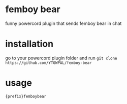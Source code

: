 # femboy bear
funny powercord plugin that sends femboy bear in chat  
# installation
go to your powercord plugin folder and run `git clone https://github.com/YTGWPAL/femboy-bear`
# usage
`{prefix}femboybear`
